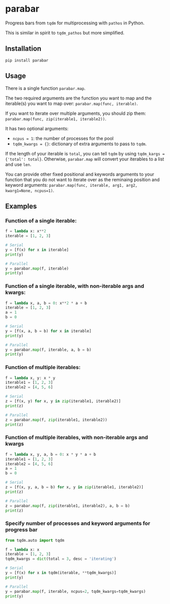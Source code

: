 # parabar

Progress bars from `tqdm` for multiprocessing with `pathos` in Python.

This is similar in spirit to `tqdm_pathos` but more simplified.

## Installation

`pip install parabar`

## Usage

There is a single function `parabar.map`.

The two required arguments are the function you want to map and the iterable(s) you want to map over: `parabar.map(func, iterable)`.

If you want to iterate over multiple arguments, you should zip them: `parabar.map(func, zip(iterable1, iterable2))`.

It has two optional arguments:
- `ncpus = 1`: the number of processes for the pool
- `tqdm_kwargs = {}`: dictionary of extra arguments to pass to `tqdm`.

If the length of your iterable is `total`, you can tell `tqdm` by using `tqdm_kargs = {'total': total}`. Otherwise, `parabar.map` will convert your iterables to a list and use `len`.

You can provide other fixed positional and keywords arguments to your function that you do not want to iterate over as the reminaing position and keyword arguments: `parabar.map(func, iterable, arg1, arg2, kwarg1=None, ncpus=1)`.

## Examples

### Function of a single iterable:

```python
f = lambda x: x**2
iterable = [1, 2, 3]

# Serial
y = [f(x) for x in iterable]
print(y)

# Parallel
y = parabar.map(f, iterable)
print(y)
```

### Function of a single iterable, with non-iterable args and kwargs:

```python
f = lambda x, a, b = 0: x**2 * a + b
iterable = [1, 2, 3]
a = 1
b = 0

# Serial
y = [f(x, a, b = b) for x in iterable]
print(y)

# Parallel
y = parabar.map(f, iterable, a, b = b)
print(y)
```

### Function of multiple iterables:

```python
f = lambda x, y: x * y
iterable1 = [1, 2, 3]
iterable2 = [4, 5, 6]

# Serial
z = [f(x, y) for x, y in zip(iterable1, iterable2)]
print(z)

# Parallel
z = parabar.map(f, zip(iterable1, iterable2))
print(z)
```

### Function of multiple iterables, with non-iterable args and kwargs

```python
f = lambda x, y, a, b = 0: x * y * a + b
iterable1 = [1, 2, 3]
iterable2 = [4, 5, 6]
a = 1
b = 0

# Serial
z = [f(x, y, a, b = b) for x, y in zip(iterable1, iterable2)]
print(z)

# Parallel
z = parabar.map(f, zip(iterable1, iterable2), a, b = b)
print(z)
```

### Specify number of processes and keyword arguments for progress bar

```python
from tqdm.auto import tqdm

f = lambda x: x
iterable = [1, 2, 3]
tqdm_kwargs = dict(total = 3, desc = 'iterating')

# Serial
y = [f(x) for x in tqdm(iterable, **tqdm_kwargs)]
print(y)

# Parallel
y = parabar.map(f, iterable, ncpus=2, tqdm_kwargs=tqdm_kwargs)
print(y)
```

